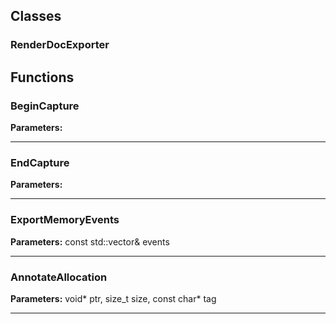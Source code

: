 
## Classes

### RenderDocExporter




## Functions

### BeginCapture



**Parameters:** 

---

### EndCapture



**Parameters:** 

---

### ExportMemoryEvents



**Parameters:** const std::vector<MemoryEvent>& events

---

### AnnotateAllocation



**Parameters:** void* ptr, size_t size, const char* tag

---
